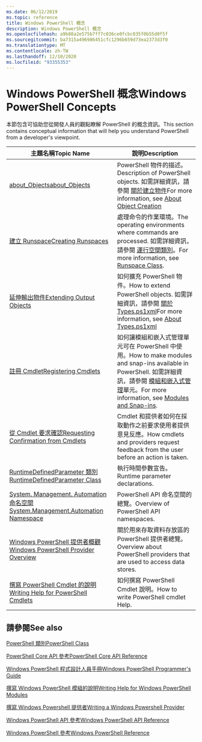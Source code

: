 ```yaml
---
ms.date: 06/12/2019
ms.topic: reference
title: Windows PowerShell 概念
description: Windows PowerShell 概念
ms.openlocfilehash: a9b88a2e575b7ff7c036ce0fcbc035f0b55d0f5f
ms.sourcegitcommit: ba7315a496986451cfc1296b659d73ea2373d3f0
ms.translationtype: MT
ms.contentlocale: zh-TW
ms.lasthandoff: 12/10/2020
ms.locfileid: "93355353"
---
```

# <a name="windows-powershell-concepts"></a><span data-ttu-id="eebc5-103">Windows PowerShell 概念</span><span class="sxs-lookup"><span data-stu-id="eebc5-103">Windows PowerShell Concepts</span></span>

<span data-ttu-id="eebc5-104">本節包含可協助您從開發人員的觀點瞭解 PowerShell 的概念資訊。</span><span class="sxs-lookup"><span data-stu-id="eebc5-104">This section contains conceptual information that will help you understand PowerShell from a developer's viewpoint.</span></span>

|<span data-ttu-id="eebc5-105">主題名稱</span><span class="sxs-lookup"><span data-stu-id="eebc5-105">Topic Name</span></span>|<span data-ttu-id="eebc5-106">說明</span><span class="sxs-lookup"><span data-stu-id="eebc5-106">Description</span></span>|
|----------------|-----------------|
|[<span data-ttu-id="eebc5-107">about_Objects</span><span class="sxs-lookup"><span data-stu-id="eebc5-107">about_Objects</span></span>](/powershell/module/microsoft.powershell.core/about/about_objects)|<span data-ttu-id="eebc5-108">PowerShell 物件的描述。</span><span class="sxs-lookup"><span data-stu-id="eebc5-108">Description of PowerShell objects.</span></span> <span data-ttu-id="eebc5-109">如需詳細資訊，請參閱 [關於建立物件](/powershell/module/microsoft.powershell.core/about/about_object_creation)</span><span class="sxs-lookup"><span data-stu-id="eebc5-109">For more information, see [About Object Creation](/powershell/module/microsoft.powershell.core/about/about_object_creation)</span></span>|
|[<span data-ttu-id="eebc5-110">建立 Runspace</span><span class="sxs-lookup"><span data-stu-id="eebc5-110">Creating Runspaces</span></span>](../hosting/creating-runspaces.md)|<span data-ttu-id="eebc5-111">處理命令的作業環境。</span><span class="sxs-lookup"><span data-stu-id="eebc5-111">The operating environments where commands are processed.</span></span> <span data-ttu-id="eebc5-112">如需詳細資訊，請參閱 [運行空間類別](/dotnet/api/system.management.automation.runspaces.runspace)。</span><span class="sxs-lookup"><span data-stu-id="eebc5-112">For more information, see [Runspace Class](/dotnet/api/system.management.automation.runspaces.runspace).</span></span>|
|[<span data-ttu-id="eebc5-113">延伸輸出物件</span><span class="sxs-lookup"><span data-stu-id="eebc5-113">Extending Output Objects</span></span>](../cmdlet/extending-output-objects.md)|<span data-ttu-id="eebc5-114">如何擴充 PowerShell 物件。</span><span class="sxs-lookup"><span data-stu-id="eebc5-114">How to extend PowerShell objects.</span></span> <span data-ttu-id="eebc5-115">如需詳細資訊，請參閱 [關於 Types.ps1xml](/powershell/module/microsoft.powershell.core/about/about_types.ps1xml)</span><span class="sxs-lookup"><span data-stu-id="eebc5-115">For more information, see [About Types.ps1xml](/powershell/module/microsoft.powershell.core/about/about_types.ps1xml)</span></span>|
|[<span data-ttu-id="eebc5-116">註冊 Cmdlet</span><span class="sxs-lookup"><span data-stu-id="eebc5-116">Registering Cmdlets</span></span>](../cmdlet/registering-cmdlets.md)|<span data-ttu-id="eebc5-117">如何讓模組和嵌入式管理單元可在 PowerShell 中使用。</span><span class="sxs-lookup"><span data-stu-id="eebc5-117">How to make modules and snap-ins available in PowerShell.</span></span> <span data-ttu-id="eebc5-118">如需詳細資訊，請參閱 [模組和嵌入式管理](../cmdlet/modules-and-snap-ins.md)單元。</span><span class="sxs-lookup"><span data-stu-id="eebc5-118">For more information, see [Modules and Snap-ins](../cmdlet/modules-and-snap-ins.md).</span></span>|
|[<span data-ttu-id="eebc5-119">從 Cmdlet 要求確認</span><span class="sxs-lookup"><span data-stu-id="eebc5-119">Requesting Confirmation from Cmdlets</span></span>](../cmdlet/requesting-confirmation-from-cmdlets.md)|<span data-ttu-id="eebc5-120">Cmdlet 和提供者如何在採取動作之前要求使用者提供意見反應。</span><span class="sxs-lookup"><span data-stu-id="eebc5-120">How cmdlets and providers request feedback from the user before an action is taken.</span></span>|
|[<span data-ttu-id="eebc5-121">RuntimeDefinedParameter 類別</span><span class="sxs-lookup"><span data-stu-id="eebc5-121">RuntimeDefinedParameter Class</span></span>](/dotnet/api/system.management.automation.runtimedefinedparameter)|<span data-ttu-id="eebc5-122">執行時間參數宣告。</span><span class="sxs-lookup"><span data-stu-id="eebc5-122">Runtime parameter declarations.</span></span>|
|[<span data-ttu-id="eebc5-123">System. Management. Automation 命名空間</span><span class="sxs-lookup"><span data-stu-id="eebc5-123">System.Management.Automation Namespace</span></span>](/dotnet/api/System.Management.Automation)|<span data-ttu-id="eebc5-124">PowerShell API 命名空間的總覽。</span><span class="sxs-lookup"><span data-stu-id="eebc5-124">Overview of PowerShell API namespaces.</span></span>|
|[<span data-ttu-id="eebc5-125">Windows PowerShell 提供者概觀</span><span class="sxs-lookup"><span data-stu-id="eebc5-125">Windows PowerShell Provider Overview</span></span>](../provider/windows-powershell-provider-overview.md)|<span data-ttu-id="eebc5-126">關於用來存取資料存放區的 PowerShell 提供者總覽。</span><span class="sxs-lookup"><span data-stu-id="eebc5-126">Overview about PowerShell providers that are used to access data stores.</span></span>|
|[<span data-ttu-id="eebc5-127">撰寫 PowerShell Cmdlet 的說明</span><span class="sxs-lookup"><span data-stu-id="eebc5-127">Writing Help for PowerShell Cmdlets</span></span>](../help/writing-help-for-windows-powershell-cmdlets.md)|<span data-ttu-id="eebc5-128">如何撰寫 PowerShell Cmdlet 說明。</span><span class="sxs-lookup"><span data-stu-id="eebc5-128">How to write PowerShell cmdlet Help.</span></span>|

## <a name="see-also"></a><span data-ttu-id="eebc5-129">請參閱</span><span class="sxs-lookup"><span data-stu-id="eebc5-129">See also</span></span>

[<span data-ttu-id="eebc5-130">PowerShell 類別</span><span class="sxs-lookup"><span data-stu-id="eebc5-130">PowerShell Class</span></span>](/dotnet/api/system.management.automation.powershell)

[<span data-ttu-id="eebc5-131">PowerShell Core API 參考</span><span class="sxs-lookup"><span data-stu-id="eebc5-131">PowerShell Core API Reference</span></span>](/dotnet/api/?view=pscore-6.2.0&preserve-view=true)

[<span data-ttu-id="eebc5-132">Windows PowerShell 程式設計人員手冊</span><span class="sxs-lookup"><span data-stu-id="eebc5-132">Windows PowerShell Programmer's Guide</span></span>](windows-powershell-programmer-s-guide.md)

[<span data-ttu-id="eebc5-133">撰寫 Windows PowerShell 模組的說明</span><span class="sxs-lookup"><span data-stu-id="eebc5-133">Writing Help for Windows PowerShell Modules</span></span>](../module/writing-help-for-windows-powershell-modules.md)

[<span data-ttu-id="eebc5-134">撰寫 Windows Powershell 提供者</span><span class="sxs-lookup"><span data-stu-id="eebc5-134">Writing a Windows Powershell Provider</span></span>](../provider/writing-a-windows-powershell-provider.md)

[<span data-ttu-id="eebc5-135">Windows PowerShell API 參考</span><span class="sxs-lookup"><span data-stu-id="eebc5-135">Windows PowerShell API Reference</span></span>](/dotnet/api/?view=powershellsdk-1.1.0&preserve-view=true)

[<span data-ttu-id="eebc5-136">Windows PowerShell 參考</span><span class="sxs-lookup"><span data-stu-id="eebc5-136">Windows PowerShell Reference</span></span>](../windows-powershell-reference.md)
